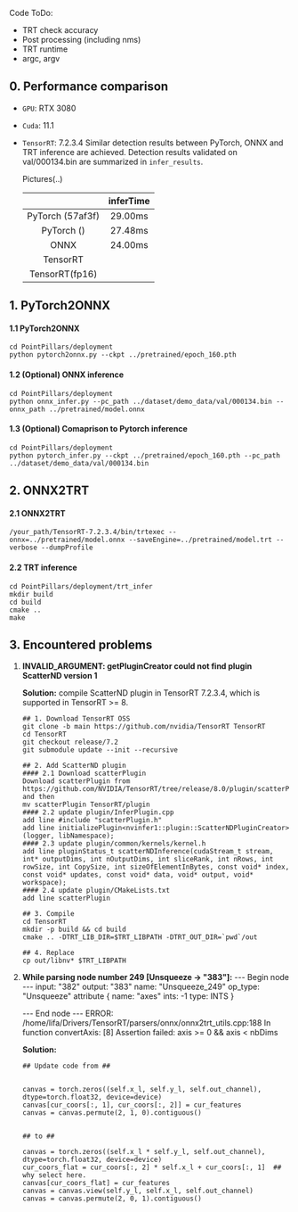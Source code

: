 Code ToDo:
- TRT check accuracy
- Post processing (including nms)
- TRT runtime
- argc, argv

## 0. Performance comparison

- `GPU`: RTX 3080
- `Cuda`: 11.1
- `TensorRT`: 7.2.3.4
Similar detection results between PyTorch, ONNX and TRT inference are achieved. Detection results validated on val/000134.bin are summarized in `infer_results`. 

    Pictures(..)

    |  | inferTime |
    | :---: | :---: |
    | PyTorch (57af3f) | 29.00ms |
    | PyTorch () | 27.48ms |
    | ONNX | 24.00ms |
    | TensorRT | |
    | TensorRT(fp16) | | 

## 1. PyTorch2ONNX

#### 1.1 PyTorch2ONNX

```
cd PointPillars/deployment
python pytorch2onnx.py --ckpt ../pretrained/epoch_160.pth
```

#### 1.2 (Optional) ONNX inference

```
cd PointPillars/deployment
python onnx_infer.py --pc_path ../dataset/demo_data/val/000134.bin --onnx_path ../pretrained/model.onnx
```

#### 1.3 (Optional) Comaprison to Pytorch inference

```
cd PointPillars/deployment
python pytorch_infer.py --ckpt ../pretrained/epoch_160.pth --pc_path ../dataset/demo_data/val/000134.bin
```
## 2. ONNX2TRT
#### 2.1 ONNX2TRT
```
/your_path/TensorRT-7.2.3.4/bin/trtexec --onnx=../pretrained/model.onnx --saveEngine=../pretrained/model.trt --verbose --dumpProfile
```

#### 2.2 TRT inference
```
cd PointPillars/deployment/trt_infer
mkdir build 
cd build
cmake ..
make
```


## 3. Encountered problems
1. **INVALID_ARGUMENT: getPluginCreator could not find plugin ScatterND version 1**

    **Solution:** compile ScatterND plugin in TensorRT 7.2.3.4, which is supported in TensorRT >= 8.
    ```
    ## 1. Download TensorRT OSS
    git clone -b main https://github.com/nvidia/TensorRT TensorRT
    cd TensorRT
    git checkout release/7.2
    git submodule update --init --recursive

    ## 2. Add ScatterND plugin
    #### 2.1 Download scatterPlugin
    Download scatterPlugin from https://github.com/NVIDIA/TensorRT/tree/release/8.0/plugin/scatterPlugin, and then 
    mv scatterPlugin TensorRT/plugin
    #### 2.2 update plugin/InferPlugin.cpp  
    add line #include "scatterPlugin.h"
    add line initializePlugin<nvinfer1::plugin::ScatterNDPluginCreator>(logger, libNamespace);
    #### 2.3 update plugin/common/kernels/kernel.h
    add line pluginStatus_t scatterNDInference(cudaStream_t stream, int* outputDims, int nOutputDims, int sliceRank, int nRows, int rowSize, int CopySize, int sizeOfElementInBytes, const void* index, const void* updates, const void* data, void* output, void* workspace);
    #### 2.4 update plugin/CMakeLists.txt
    add line scatterPlugin

    ## 3. Compile
    cd TensorRT
    mkdir -p build && cd build
    cmake .. -DTRT_LIB_DIR=$TRT_LIBPATH -DTRT_OUT_DIR=`pwd`/out

    ## 4. Replace 
    cp out/libnv* $TRT_LIBPATH
    ```

2. **While parsing node number 249 [Unsqueeze -> "383"]:**
--- Begin node ---
input: "382"
output: "383"
name: "Unsqueeze_249"
op_type: "Unsqueeze"
attribute {
  name: "axes"
  ints: -1
  type: INTS
}

    --- End node ---
    ERROR: /home/lifa/Drivers/TensorRT/parsers/onnx/onnx2trt_utils.cpp:188 In function convertAxis:
    [8] Assertion failed: axis >= 0 && axis < nbDims


    **Solution:**
    ```
    ## Update code from ##

    
    canvas = torch.zeros((self.x_l, self.y_l, self.out_channel), dtype=torch.float32, device=device)
    canvas[cur_coors[:, 1], cur_coors[:, 2]] = cur_features
    canvas = canvas.permute(2, 1, 0).contiguous()
        

    ## to ##

    canvas = torch.zeros((self.x_l * self.y_l, self.out_channel), dtype=torch.float32, device=device)
    cur_coors_flat = cur_coors[:, 2] * self.x_l + cur_coors[:, 1]  ## why select here.
    canvas[cur_coors_flat] = cur_features
    canvas = canvas.view(self.y_l, self.x_l, self.out_channel)
    canvas = canvas.permute(2, 0, 1).contiguous()
    ```